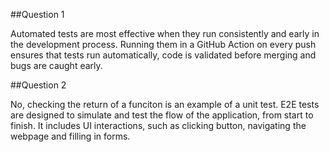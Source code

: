##Question 1

Automated tests are most effective when they run consistently and early in the development process. Running them in a GitHub Action on every push ensures that tests run automatically, code is validated before merging and bugs are caught early. 

##Question 2 

No, checking the return of a funciton is an example of a unit test. E2E tests are designed to simulate and test the flow of the application, from start to finish. It includes UI interactions, such as clicking button, navigating the webpage and filling in forms. 